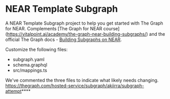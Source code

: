 # NEAR Template Subgraph

A NEAR Template Subgraph project to help you get started with The Graph for NEAR. Complements [The Graph for NEAR course] (https://vitalpoint.ai/academy/the-graph-near-building-subgraphs/) and the official The Graph docs - [Building Subgraphs on NEAR](https://thegraph.com/docs/supported-networks/near).

Customize the following files:
- subgraph.yaml
- schema.graphql
- src/mappings.ts

We've commented the three files to indicate what likely needs changing.
https://thegraph.com/hosted-service/subgraph/akiirra/subgraph-attempt****
